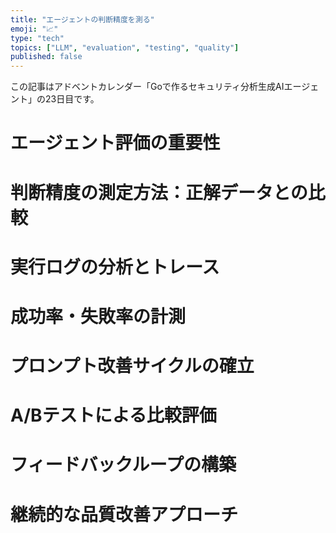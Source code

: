 ```yaml
---
title: "エージェントの判断精度を測る"
emoji: "📈"
type: "tech"
topics: ["LLM", "evaluation", "testing", "quality"]
published: false
---
```


この記事はアドベントカレンダー「Goで作るセキュリティ分析生成AIエージェント」の23日目です。

# エージェント評価の重要性

# 判断精度の測定方法：正解データとの比較

# 実行ログの分析とトレース

# 成功率・失敗率の計測

# プロンプト改善サイクルの確立

# A/Bテストによる比較評価

# フィードバックループの構築

# 継続的な品質改善アプローチ
